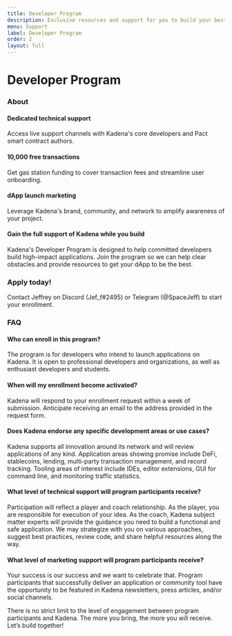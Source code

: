 ```yaml
---
title: Developer Program
description: Exclusive resources and support for you to build your best dApp.
menu: Support
label: Developer Program
order: 2
layout: full
---
```


# Developer Program

### About

#### Dedicated technical support

Access live support channels with Kadena's core developers and Pact smart
contract authors.

#### 10,000 free transactions

Get gas station funding to cover transaction fees and streamline user
onboarding.

#### dApp launch marketing

Leverage Kadena's brand, community, and network to amplify awareness of your
project.

#### Gain the full support of Kadena while you build

Kadena's Developer Program is designed to help committed developers build
high-impact applications. Join the program so we can help clear obstacles and
provide resources to get your dApp to be the best.

### Apply today!

Contact Jeffrey on Discord (Jef_f#2495) or Telegram (@SpaceJeff) to start your
enrollment.

### FAQ

#### Who can enroll in this program?

The program is for developers who intend to launch applications on Kadena. It is
open to professional developers and organizations, as well as enthusiast
developers and students.

#### When will my enrollment become activated?

Kadena will respond to your enrollment request within a week of submission.
Anticipate receiving an email to the address provided in the request form.

#### Does Kadena endorse any specific development areas or use cases?

Kadena supports all innovation around its network and will review applications
of any kind. Application areas showing promise include DeFi, stablecoins,
lending, multi-party transaction management, and record tracking. Tooling areas
of interest include IDEs, editor extensions, GUI for command line, and
monitoring traffic statistics.

#### What level of technical support will program participants receive?

Participation will reflect a player and coach relationship. As the player, you
are responsible for execution of your idea. As the coach, Kadena subject matter
experts will provide the guidance you need to build a functional and safe
application. We may strategize with you on various approaches, suggest best
practices, review code, and share helpful resources along the way.

#### What level of marketing support will program participants receive?

Your success is our success and we want to celebrate that. Program participants
that successfully deliver an application or community tool have the opportunity
to be featured in Kadena newsletters, press articles, and/or social channels.

There is no strict limit to the level of engagement between program participants
and Kadena. The more you bring, the more you will receive. Let’s build together!
